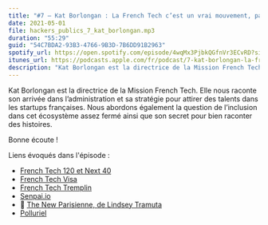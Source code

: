```yaml
---
title: "#7 – Kat Borlongan : La French Tech c’est un vrai mouvement, pas un lifestyle"
date: 2021-05-01
file: hackers_publics_7_kat_borlongan.mp3
duration: "55:29"
guid: "54C7BDA2-93B3-4766-9B3D-7B6DD91B2963"
spotify_url: https://open.spotify.com/episode/4wqMx3PjbkQGfnVr3ECvRD?si=_buxRLIWSC28gkRMK-971w
itunes_url: https://podcasts.apple.com/fr/podcast/7-kat-borlongan-la-french-tech-cest-vrai-mouvement/id1498775170?i=1000519592278
description: "Kat Borlongan est la directrice de la Mission French Tech. Elle nous raconte son arrivée dans l’administration et sa stratégie pour attirer des talents dans les startups françaises. Nous abordons également la question de l’inclusion dans cet écosystème assez fermé ainsi que son secret pour bien raconter des histoires."
---
```


Kat Borlongan est la directrice de la Mission French Tech. Elle nous raconte son arrivée dans l’administration et sa stratégie pour attirer des talents dans les startups françaises. Nous abordons également la question de l’inclusion dans cet écosystème assez fermé ainsi que son secret pour bien raconter des histoires.

Bonne écoute !

Liens évoqués dans l'épisode :

* [French Tech 120 et Next 40](https://lafrenchtech.com/fr/la-france-aide-les-startups/french-tech-120-2/)
* [French Tech Visa](https://lafrenchtech.com/fr/la-france-aide-les-startups/french-tech-visa/)
* [French Tech Tremplin](https://lafrenchtech.com/fr/la-france-aide-les-startups/tremplin/)
* [Senpai.io](https://www.sempai.io/)
* 📘 [The New Parisienne, de Lindsey Tramuta](https://www.lostincheeseland.com/2020/08/follow-the-women-of-the-new-parisienne/)
* [Polluriel](http://gdt.oqlf.gouv.qc.ca/ficheOqlf.aspx?Id_Fiche=8349832)
